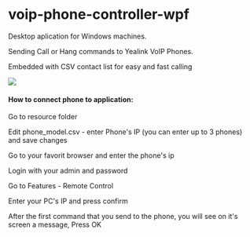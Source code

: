 # voip-phone-controller-wpf

<p>Desktop aplication for Windows machines.</p>
<p>Sending Call or Hang commands to Yealink VoIP Phones.</p>
<p>Embedded with CSV contact list for easy and fast calling</p>


<image src="https://github.com/omerag/voip-phone-controller-wpf/blob/master/Images/Preview.jpg?raw=true"/>


<h4>How to connect phone to application:</h4>
<p>Go to resource folder</p>
<p>Edit phone_model.csv - enter Phone's IP (you can enter up to 3 phones) and save changes </p>
<p>Go to your favorit browser and enter the phone's ip </p>
<p>Login with your admin and password </p>
<p>Go to Features - Remote Control </p>
<p>Enter your PC's IP and press confirm</p>
<p>After the first command that you send to the phone, you will see on it's screen a message, Press OK</p>
<p></p>
<p> </p>
<p> </p>



